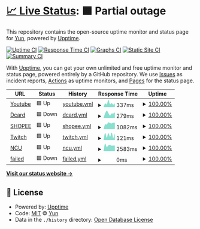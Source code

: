 # [📈 Live Status](https://demo.upptime.js.org): <!--live status--> **🟧 Partial outage**

This repository contains the open-source uptime monitor and status page for [Yun](https://demo.upptime.js.org), powered by [Upptime](https://github.com/upptime/upptime).

[![Uptime CI](https://github.com/tgcbks76482/upptime1/workflows/Uptime%20CI/badge.svg)](https://github.com/tgcbks76482/upptime1/actions?query=workflow%3A%22Uptime+CI%22)
[![Response Time CI](https://github.com/tgcbks76482/upptime1/workflows/Response%20Time%20CI/badge.svg)](https://github.com/tgcbks76482/upptime1/actions?query=workflow%3A%22Response+Time+CI%22)
[![Graphs CI](https://github.com/tgcbks76482/upptime1/workflows/Graphs%20CI/badge.svg)](https://github.com/tgcbks76482/upptime1/actions?query=workflow%3A%22Graphs+CI%22)
[![Static Site CI](https://github.com/tgcbks76482/upptime1/workflows/Static%20Site%20CI/badge.svg)](https://github.com/tgcbks76482/upptime1/actions?query=workflow%3A%22Static+Site+CI%22)
[![Summary CI](https://github.com/tgcbks76482/upptime1/workflows/Summary%20CI/badge.svg)](https://github.com/tgcbks76482/upptime1/actions?query=workflow%3A%22Summary+CI%22)

With [Upptime](https://upptime.js.org), you can get your own unlimited and free uptime monitor and status page, powered entirely by a GitHub repository. We use [Issues](https://github.com/tgcbks76482/upptime1/issues) as incident reports, [Actions](https://github.com/tgcbks76482/upptime1/actions) as uptime monitors, and [Pages](https://demo.upptime.js.org) for the status page.

<!--start: status pages-->
<!-- This summary is generated by Upptime (https://github.com/upptime/upptime) -->
<!-- Do not edit this manually, your changes will be overwritten -->
<!-- prettier-ignore -->
| URL | Status | History | Response Time | Uptime |
| --- | ------ | ------- | ------------- | ------ |
| <img alt="" src="https://favicons.githubusercontent.com/www.youtube.com" height="13"> [Youtube](https://www.youtube.com/) | 🟩 Up | [youtube.yml](https://github.com/tgcbks76482/upptime1/commits/HEAD/history/youtube.yml) | <details><summary><img alt="Response time graph" src="./graphs/youtube/response-time-week.png" height="20"> 337ms</summary><br><a href="https://demo.upptime.js.org/history/youtube"><img alt="Response time 303" src="https://img.shields.io/endpoint?url=https%3A%2F%2Fraw.githubusercontent.com%2Ftgcbks76482%2Fupptime1%2FHEAD%2Fapi%2Fyoutube%2Fresponse-time.json"></a><br><a href="https://demo.upptime.js.org/history/youtube"><img alt="24-hour response time 334" src="https://img.shields.io/endpoint?url=https%3A%2F%2Fraw.githubusercontent.com%2Ftgcbks76482%2Fupptime1%2FHEAD%2Fapi%2Fyoutube%2Fresponse-time-day.json"></a><br><a href="https://demo.upptime.js.org/history/youtube"><img alt="7-day response time 337" src="https://img.shields.io/endpoint?url=https%3A%2F%2Fraw.githubusercontent.com%2Ftgcbks76482%2Fupptime1%2FHEAD%2Fapi%2Fyoutube%2Fresponse-time-week.json"></a><br><a href="https://demo.upptime.js.org/history/youtube"><img alt="30-day response time 303" src="https://img.shields.io/endpoint?url=https%3A%2F%2Fraw.githubusercontent.com%2Ftgcbks76482%2Fupptime1%2FHEAD%2Fapi%2Fyoutube%2Fresponse-time-month.json"></a><br><a href="https://demo.upptime.js.org/history/youtube"><img alt="1-year response time 303" src="https://img.shields.io/endpoint?url=https%3A%2F%2Fraw.githubusercontent.com%2Ftgcbks76482%2Fupptime1%2FHEAD%2Fapi%2Fyoutube%2Fresponse-time-year.json"></a></details> | <details><summary><a href="https://demo.upptime.js.org/history/youtube">100.00%</a></summary><a href="https://demo.upptime.js.org/history/youtube"><img alt="All-time uptime 100.00%" src="https://img.shields.io/endpoint?url=https%3A%2F%2Fraw.githubusercontent.com%2Ftgcbks76482%2Fupptime1%2FHEAD%2Fapi%2Fyoutube%2Fuptime.json"></a><br><a href="https://demo.upptime.js.org/history/youtube"><img alt="24-hour uptime 100.00%" src="https://img.shields.io/endpoint?url=https%3A%2F%2Fraw.githubusercontent.com%2Ftgcbks76482%2Fupptime1%2FHEAD%2Fapi%2Fyoutube%2Fuptime-day.json"></a><br><a href="https://demo.upptime.js.org/history/youtube"><img alt="7-day uptime 100.00%" src="https://img.shields.io/endpoint?url=https%3A%2F%2Fraw.githubusercontent.com%2Ftgcbks76482%2Fupptime1%2FHEAD%2Fapi%2Fyoutube%2Fuptime-week.json"></a><br><a href="https://demo.upptime.js.org/history/youtube"><img alt="30-day uptime 100.00%" src="https://img.shields.io/endpoint?url=https%3A%2F%2Fraw.githubusercontent.com%2Ftgcbks76482%2Fupptime1%2FHEAD%2Fapi%2Fyoutube%2Fuptime-month.json"></a><br><a href="https://demo.upptime.js.org/history/youtube"><img alt="1-year uptime 100.00%" src="https://img.shields.io/endpoint?url=https%3A%2F%2Fraw.githubusercontent.com%2Ftgcbks76482%2Fupptime1%2FHEAD%2Fapi%2Fyoutube%2Fuptime-year.json"></a></details>
| <img alt="" src="https://favicons.githubusercontent.com/www.dcard.tw" height="13"> [Dcard](https://www.dcard.tw/f) | 🟥 Down | [dcard.yml](https://github.com/tgcbks76482/upptime1/commits/HEAD/history/dcard.yml) | <details><summary><img alt="Response time graph" src="./graphs/dcard/response-time-week.png" height="20"> 279ms</summary><br><a href="https://demo.upptime.js.org/history/dcard"><img alt="Response time 277" src="https://img.shields.io/endpoint?url=https%3A%2F%2Fraw.githubusercontent.com%2Ftgcbks76482%2Fupptime1%2FHEAD%2Fapi%2Fdcard%2Fresponse-time.json"></a><br><a href="https://demo.upptime.js.org/history/dcard"><img alt="24-hour response time 326" src="https://img.shields.io/endpoint?url=https%3A%2F%2Fraw.githubusercontent.com%2Ftgcbks76482%2Fupptime1%2FHEAD%2Fapi%2Fdcard%2Fresponse-time-day.json"></a><br><a href="https://demo.upptime.js.org/history/dcard"><img alt="7-day response time 279" src="https://img.shields.io/endpoint?url=https%3A%2F%2Fraw.githubusercontent.com%2Ftgcbks76482%2Fupptime1%2FHEAD%2Fapi%2Fdcard%2Fresponse-time-week.json"></a><br><a href="https://demo.upptime.js.org/history/dcard"><img alt="30-day response time 277" src="https://img.shields.io/endpoint?url=https%3A%2F%2Fraw.githubusercontent.com%2Ftgcbks76482%2Fupptime1%2FHEAD%2Fapi%2Fdcard%2Fresponse-time-month.json"></a><br><a href="https://demo.upptime.js.org/history/dcard"><img alt="1-year response time 277" src="https://img.shields.io/endpoint?url=https%3A%2F%2Fraw.githubusercontent.com%2Ftgcbks76482%2Fupptime1%2FHEAD%2Fapi%2Fdcard%2Fresponse-time-year.json"></a></details> | <details><summary><a href="https://demo.upptime.js.org/history/dcard">100.00%</a></summary><a href="https://demo.upptime.js.org/history/dcard"><img alt="All-time uptime 100.00%" src="https://img.shields.io/endpoint?url=https%3A%2F%2Fraw.githubusercontent.com%2Ftgcbks76482%2Fupptime1%2FHEAD%2Fapi%2Fdcard%2Fuptime.json"></a><br><a href="https://demo.upptime.js.org/history/dcard"><img alt="24-hour uptime 100.00%" src="https://img.shields.io/endpoint?url=https%3A%2F%2Fraw.githubusercontent.com%2Ftgcbks76482%2Fupptime1%2FHEAD%2Fapi%2Fdcard%2Fuptime-day.json"></a><br><a href="https://demo.upptime.js.org/history/dcard"><img alt="7-day uptime 100.00%" src="https://img.shields.io/endpoint?url=https%3A%2F%2Fraw.githubusercontent.com%2Ftgcbks76482%2Fupptime1%2FHEAD%2Fapi%2Fdcard%2Fuptime-week.json"></a><br><a href="https://demo.upptime.js.org/history/dcard"><img alt="30-day uptime 100.00%" src="https://img.shields.io/endpoint?url=https%3A%2F%2Fraw.githubusercontent.com%2Ftgcbks76482%2Fupptime1%2FHEAD%2Fapi%2Fdcard%2Fuptime-month.json"></a><br><a href="https://demo.upptime.js.org/history/dcard"><img alt="1-year uptime 100.00%" src="https://img.shields.io/endpoint?url=https%3A%2F%2Fraw.githubusercontent.com%2Ftgcbks76482%2Fupptime1%2FHEAD%2Fapi%2Fdcard%2Fuptime-year.json"></a></details>
| <img alt="" src="https://favicons.githubusercontent.com/shopee.tw" height="13"> [SHOPEE](https://shopee.tw/) | 🟩 Up | [shopee.yml](https://github.com/tgcbks76482/upptime1/commits/HEAD/history/shopee.yml) | <details><summary><img alt="Response time graph" src="./graphs/shopee/response-time-week.png" height="20"> 1082ms</summary><br><a href="https://demo.upptime.js.org/history/shopee"><img alt="Response time 1224" src="https://img.shields.io/endpoint?url=https%3A%2F%2Fraw.githubusercontent.com%2Ftgcbks76482%2Fupptime1%2FHEAD%2Fapi%2Fshopee%2Fresponse-time.json"></a><br><a href="https://demo.upptime.js.org/history/shopee"><img alt="24-hour response time 1196" src="https://img.shields.io/endpoint?url=https%3A%2F%2Fraw.githubusercontent.com%2Ftgcbks76482%2Fupptime1%2FHEAD%2Fapi%2Fshopee%2Fresponse-time-day.json"></a><br><a href="https://demo.upptime.js.org/history/shopee"><img alt="7-day response time 1082" src="https://img.shields.io/endpoint?url=https%3A%2F%2Fraw.githubusercontent.com%2Ftgcbks76482%2Fupptime1%2FHEAD%2Fapi%2Fshopee%2Fresponse-time-week.json"></a><br><a href="https://demo.upptime.js.org/history/shopee"><img alt="30-day response time 1224" src="https://img.shields.io/endpoint?url=https%3A%2F%2Fraw.githubusercontent.com%2Ftgcbks76482%2Fupptime1%2FHEAD%2Fapi%2Fshopee%2Fresponse-time-month.json"></a><br><a href="https://demo.upptime.js.org/history/shopee"><img alt="1-year response time 1224" src="https://img.shields.io/endpoint?url=https%3A%2F%2Fraw.githubusercontent.com%2Ftgcbks76482%2Fupptime1%2FHEAD%2Fapi%2Fshopee%2Fresponse-time-year.json"></a></details> | <details><summary><a href="https://demo.upptime.js.org/history/shopee">100.00%</a></summary><a href="https://demo.upptime.js.org/history/shopee"><img alt="All-time uptime 100.00%" src="https://img.shields.io/endpoint?url=https%3A%2F%2Fraw.githubusercontent.com%2Ftgcbks76482%2Fupptime1%2FHEAD%2Fapi%2Fshopee%2Fuptime.json"></a><br><a href="https://demo.upptime.js.org/history/shopee"><img alt="24-hour uptime 100.00%" src="https://img.shields.io/endpoint?url=https%3A%2F%2Fraw.githubusercontent.com%2Ftgcbks76482%2Fupptime1%2FHEAD%2Fapi%2Fshopee%2Fuptime-day.json"></a><br><a href="https://demo.upptime.js.org/history/shopee"><img alt="7-day uptime 100.00%" src="https://img.shields.io/endpoint?url=https%3A%2F%2Fraw.githubusercontent.com%2Ftgcbks76482%2Fupptime1%2FHEAD%2Fapi%2Fshopee%2Fuptime-week.json"></a><br><a href="https://demo.upptime.js.org/history/shopee"><img alt="30-day uptime 100.00%" src="https://img.shields.io/endpoint?url=https%3A%2F%2Fraw.githubusercontent.com%2Ftgcbks76482%2Fupptime1%2FHEAD%2Fapi%2Fshopee%2Fuptime-month.json"></a><br><a href="https://demo.upptime.js.org/history/shopee"><img alt="1-year uptime 100.00%" src="https://img.shields.io/endpoint?url=https%3A%2F%2Fraw.githubusercontent.com%2Ftgcbks76482%2Fupptime1%2FHEAD%2Fapi%2Fshopee%2Fuptime-year.json"></a></details>
| <img alt="" src="https://favicons.githubusercontent.com/www.twitch.tv" height="13"> [Twitch](https://www.twitch.tv/) | 🟩 Up | [twitch.yml](https://github.com/tgcbks76482/upptime1/commits/HEAD/history/twitch.yml) | <details><summary><img alt="Response time graph" src="./graphs/twitch/response-time-week.png" height="20"> 121ms</summary><br><a href="https://demo.upptime.js.org/history/twitch"><img alt="Response time 126" src="https://img.shields.io/endpoint?url=https%3A%2F%2Fraw.githubusercontent.com%2Ftgcbks76482%2Fupptime1%2FHEAD%2Fapi%2Ftwitch%2Fresponse-time.json"></a><br><a href="https://demo.upptime.js.org/history/twitch"><img alt="24-hour response time 154" src="https://img.shields.io/endpoint?url=https%3A%2F%2Fraw.githubusercontent.com%2Ftgcbks76482%2Fupptime1%2FHEAD%2Fapi%2Ftwitch%2Fresponse-time-day.json"></a><br><a href="https://demo.upptime.js.org/history/twitch"><img alt="7-day response time 121" src="https://img.shields.io/endpoint?url=https%3A%2F%2Fraw.githubusercontent.com%2Ftgcbks76482%2Fupptime1%2FHEAD%2Fapi%2Ftwitch%2Fresponse-time-week.json"></a><br><a href="https://demo.upptime.js.org/history/twitch"><img alt="30-day response time 126" src="https://img.shields.io/endpoint?url=https%3A%2F%2Fraw.githubusercontent.com%2Ftgcbks76482%2Fupptime1%2FHEAD%2Fapi%2Ftwitch%2Fresponse-time-month.json"></a><br><a href="https://demo.upptime.js.org/history/twitch"><img alt="1-year response time 126" src="https://img.shields.io/endpoint?url=https%3A%2F%2Fraw.githubusercontent.com%2Ftgcbks76482%2Fupptime1%2FHEAD%2Fapi%2Ftwitch%2Fresponse-time-year.json"></a></details> | <details><summary><a href="https://demo.upptime.js.org/history/twitch">100.00%</a></summary><a href="https://demo.upptime.js.org/history/twitch"><img alt="All-time uptime 100.00%" src="https://img.shields.io/endpoint?url=https%3A%2F%2Fraw.githubusercontent.com%2Ftgcbks76482%2Fupptime1%2FHEAD%2Fapi%2Ftwitch%2Fuptime.json"></a><br><a href="https://demo.upptime.js.org/history/twitch"><img alt="24-hour uptime 100.00%" src="https://img.shields.io/endpoint?url=https%3A%2F%2Fraw.githubusercontent.com%2Ftgcbks76482%2Fupptime1%2FHEAD%2Fapi%2Ftwitch%2Fuptime-day.json"></a><br><a href="https://demo.upptime.js.org/history/twitch"><img alt="7-day uptime 100.00%" src="https://img.shields.io/endpoint?url=https%3A%2F%2Fraw.githubusercontent.com%2Ftgcbks76482%2Fupptime1%2FHEAD%2Fapi%2Ftwitch%2Fuptime-week.json"></a><br><a href="https://demo.upptime.js.org/history/twitch"><img alt="30-day uptime 100.00%" src="https://img.shields.io/endpoint?url=https%3A%2F%2Fraw.githubusercontent.com%2Ftgcbks76482%2Fupptime1%2FHEAD%2Fapi%2Ftwitch%2Fuptime-month.json"></a><br><a href="https://demo.upptime.js.org/history/twitch"><img alt="1-year uptime 100.00%" src="https://img.shields.io/endpoint?url=https%3A%2F%2Fraw.githubusercontent.com%2Ftgcbks76482%2Fupptime1%2FHEAD%2Fapi%2Ftwitch%2Fuptime-year.json"></a></details>
| <img alt="" src="https://favicons.githubusercontent.com/www.ncu.edu.tw" height="13"> [NCU](https://www.ncu.edu.tw/tw/) | 🟩 Up | [ncu.yml](https://github.com/tgcbks76482/upptime1/commits/HEAD/history/ncu.yml) | <details><summary><img alt="Response time graph" src="./graphs/ncu/response-time-week.png" height="20"> 2583ms</summary><br><a href="https://demo.upptime.js.org/history/ncu"><img alt="Response time 2471" src="https://img.shields.io/endpoint?url=https%3A%2F%2Fraw.githubusercontent.com%2Ftgcbks76482%2Fupptime1%2FHEAD%2Fapi%2Fncu%2Fresponse-time.json"></a><br><a href="https://demo.upptime.js.org/history/ncu"><img alt="24-hour response time 2517" src="https://img.shields.io/endpoint?url=https%3A%2F%2Fraw.githubusercontent.com%2Ftgcbks76482%2Fupptime1%2FHEAD%2Fapi%2Fncu%2Fresponse-time-day.json"></a><br><a href="https://demo.upptime.js.org/history/ncu"><img alt="7-day response time 2583" src="https://img.shields.io/endpoint?url=https%3A%2F%2Fraw.githubusercontent.com%2Ftgcbks76482%2Fupptime1%2FHEAD%2Fapi%2Fncu%2Fresponse-time-week.json"></a><br><a href="https://demo.upptime.js.org/history/ncu"><img alt="30-day response time 2471" src="https://img.shields.io/endpoint?url=https%3A%2F%2Fraw.githubusercontent.com%2Ftgcbks76482%2Fupptime1%2FHEAD%2Fapi%2Fncu%2Fresponse-time-month.json"></a><br><a href="https://demo.upptime.js.org/history/ncu"><img alt="1-year response time 2471" src="https://img.shields.io/endpoint?url=https%3A%2F%2Fraw.githubusercontent.com%2Ftgcbks76482%2Fupptime1%2FHEAD%2Fapi%2Fncu%2Fresponse-time-year.json"></a></details> | <details><summary><a href="https://demo.upptime.js.org/history/ncu">100.00%</a></summary><a href="https://demo.upptime.js.org/history/ncu"><img alt="All-time uptime 99.86%" src="https://img.shields.io/endpoint?url=https%3A%2F%2Fraw.githubusercontent.com%2Ftgcbks76482%2Fupptime1%2FHEAD%2Fapi%2Fncu%2Fuptime.json"></a><br><a href="https://demo.upptime.js.org/history/ncu"><img alt="24-hour uptime 100.00%" src="https://img.shields.io/endpoint?url=https%3A%2F%2Fraw.githubusercontent.com%2Ftgcbks76482%2Fupptime1%2FHEAD%2Fapi%2Fncu%2Fuptime-day.json"></a><br><a href="https://demo.upptime.js.org/history/ncu"><img alt="7-day uptime 100.00%" src="https://img.shields.io/endpoint?url=https%3A%2F%2Fraw.githubusercontent.com%2Ftgcbks76482%2Fupptime1%2FHEAD%2Fapi%2Fncu%2Fuptime-week.json"></a><br><a href="https://demo.upptime.js.org/history/ncu"><img alt="30-day uptime 99.86%" src="https://img.shields.io/endpoint?url=https%3A%2F%2Fraw.githubusercontent.com%2Ftgcbks76482%2Fupptime1%2FHEAD%2Fapi%2Fncu%2Fuptime-month.json"></a><br><a href="https://demo.upptime.js.org/history/ncu"><img alt="1-year uptime 99.86%" src="https://img.shields.io/endpoint?url=https%3A%2F%2Fraw.githubusercontent.com%2Ftgcbks76482%2Fupptime1%2FHEAD%2Fapi%2Fncu%2Fuptime-year.json"></a></details>
| <img alt="" src="https://favicons.githubusercontent.com/fewfwee" height="13"> [failed](https://fewfwee/) | 🟥 Down | [failed.yml](https://github.com/tgcbks76482/upptime1/commits/HEAD/history/failed.yml) | <details><summary><img alt="Response time graph" src="./graphs/failed/response-time-week.png" height="20"> 0ms</summary><br><a href="https://demo.upptime.js.org/history/failed"><img alt="Response time 0" src="https://img.shields.io/endpoint?url=https%3A%2F%2Fraw.githubusercontent.com%2Ftgcbks76482%2Fupptime1%2FHEAD%2Fapi%2Ffailed%2Fresponse-time.json"></a><br><a href="https://demo.upptime.js.org/history/failed"><img alt="24-hour response time 0" src="https://img.shields.io/endpoint?url=https%3A%2F%2Fraw.githubusercontent.com%2Ftgcbks76482%2Fupptime1%2FHEAD%2Fapi%2Ffailed%2Fresponse-time-day.json"></a><br><a href="https://demo.upptime.js.org/history/failed"><img alt="7-day response time 0" src="https://img.shields.io/endpoint?url=https%3A%2F%2Fraw.githubusercontent.com%2Ftgcbks76482%2Fupptime1%2FHEAD%2Fapi%2Ffailed%2Fresponse-time-week.json"></a><br><a href="https://demo.upptime.js.org/history/failed"><img alt="30-day response time 0" src="https://img.shields.io/endpoint?url=https%3A%2F%2Fraw.githubusercontent.com%2Ftgcbks76482%2Fupptime1%2FHEAD%2Fapi%2Ffailed%2Fresponse-time-month.json"></a><br><a href="https://demo.upptime.js.org/history/failed"><img alt="1-year response time 0" src="https://img.shields.io/endpoint?url=https%3A%2F%2Fraw.githubusercontent.com%2Ftgcbks76482%2Fupptime1%2FHEAD%2Fapi%2Ffailed%2Fresponse-time-year.json"></a></details> | <details><summary><a href="https://demo.upptime.js.org/history/failed">100.00%</a></summary><a href="https://demo.upptime.js.org/history/failed"><img alt="All-time uptime 100.00%" src="https://img.shields.io/endpoint?url=https%3A%2F%2Fraw.githubusercontent.com%2Ftgcbks76482%2Fupptime1%2FHEAD%2Fapi%2Ffailed%2Fuptime.json"></a><br><a href="https://demo.upptime.js.org/history/failed"><img alt="24-hour uptime 100.00%" src="https://img.shields.io/endpoint?url=https%3A%2F%2Fraw.githubusercontent.com%2Ftgcbks76482%2Fupptime1%2FHEAD%2Fapi%2Ffailed%2Fuptime-day.json"></a><br><a href="https://demo.upptime.js.org/history/failed"><img alt="7-day uptime 100.00%" src="https://img.shields.io/endpoint?url=https%3A%2F%2Fraw.githubusercontent.com%2Ftgcbks76482%2Fupptime1%2FHEAD%2Fapi%2Ffailed%2Fuptime-week.json"></a><br><a href="https://demo.upptime.js.org/history/failed"><img alt="30-day uptime 100.00%" src="https://img.shields.io/endpoint?url=https%3A%2F%2Fraw.githubusercontent.com%2Ftgcbks76482%2Fupptime1%2FHEAD%2Fapi%2Ffailed%2Fuptime-month.json"></a><br><a href="https://demo.upptime.js.org/history/failed"><img alt="1-year uptime 100.00%" src="https://img.shields.io/endpoint?url=https%3A%2F%2Fraw.githubusercontent.com%2Ftgcbks76482%2Fupptime1%2FHEAD%2Fapi%2Ffailed%2Fuptime-year.json"></a></details>

<!--end: status pages-->

[**Visit our status website →**](https://demo.upptime.js.org)

## 📄 License

- Powered by: [Upptime](https://github.com/upptime/upptime)
- Code: [MIT](./LICENSE) © [Yun](https://demo.upptime.js.org)
- Data in the `./history` directory: [Open Database License](https://opendatacommons.org/licenses/odbl/1-0/)
